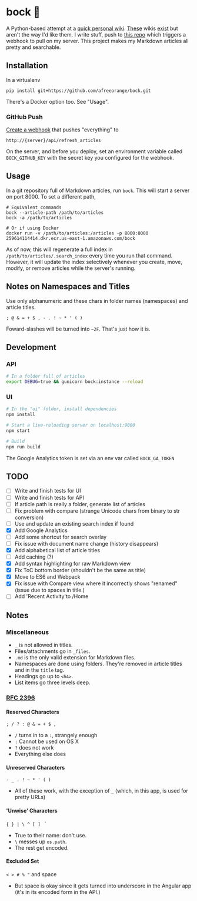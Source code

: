 bock :beer:
===========

A Python-based attempt at a [quick personal wiki][wiki_link]. [These][realms_wiki] wikis [exist][gollum] but aren't the way I'd like them. I write stuff, push to [this repo][article_repo] which triggers a webhook to pull on my server. This project makes my Markdown articles all pretty and searchable.

Installation
------------

In a virtualenv

    pip install git+https://github.com/afreeorange/bock.git

There's a Docker option too. See "Usage".

### GitHub Push

[Create a webhook](https://developer.github.com/webhooks/creating/) that pushes "everything" to

    http://{server}/api/refresh_articles

On the server, and before you deploy, set an environment variable called `BOCK_GITHUB_KEY` with the secret key you configured for the webhook.

Usage
-----

In a git repository full of Markdown articles, run `bock`. This will start a server on port 8000. To set a different path,

    # Equivalent commands
    bock --article-path /path/to/articles
    bock -a /path/to/articles

    # Or if using Docker
    docker run -v /path/to/articles:/articles -p 8000:8000 259614114414.dkr.ecr.us-east-1.amazonaws.com/bock

As of now, this will regenerate a full index in `/path/to/articles/.search_index` every time you run that command. However, it will update the index selectively whenever you create, move, modify, or remove articles while the server's running.

Notes on Namespaces and Titles
------------------------------

Use only alphanumeric and these chars in folder names (namespaces) and article titles.

    ; @ & = + $ , - . ! ~ * ' ( )

Foward-slashes will be turned into `~2F`. That's just how it is.

Development
-----------

### API

```bash
# In a folder full of articles
export DEBUG=true && gunicorn bock:instance --reload
```

### UI

```bash
# In the "ui" folder, install dependencies
npm install

# Start a live-reloading server on localhost:9000
npm start

# Build
npm run build
```

The Google Analytics token is set via an env var called `BOCK_GA_TOKEN `

TODO
----

* [ ] Write and finish tests for UI
* [ ] Write and finish tests for API
* [ ] If article path is really a folder, generate list of articles
* [ ] Fix problem with compare (strange Unicode chars from binary to str conversion)
* [ ] Use and update an existing search index if found
* [X] Add Google Analytics
* [ ] Add some shortcut for search overlay
* [ ] Fix issue with document name change (history disappears)
* [X] Add alphabetical list of article titles
* [ ] Add caching (?)
* [x] Add syntax highlighting for raw Markdown view
* [X] Fix ToC bottom border (shouldn't be the same as title)
* [X] Move to ES6 and Webpack
* [X] Fix issue with Compare view where it incorrectly shows "renamed" (issue due to spaces in title.)
* [ ] Add 'Recent Activity'to /Home

Notes
-----

### Miscellaneous

* `_` is not allowed in titles.
* Files/attachments go in `_files`.
* `.md` is the only valid extension for Markdown files.
* Namespaces are done using folders. They're removed in article titles and in the `title` tag.
* Headings go up to `<h4>`.
* List items go three levels deep.

### [RFC 2396](http://www.ietf.org/rfc/rfc2396.txt)

#### Reserved Characters

`; / ? : @ & = + $ ,`

* `/` turns in to a `:`, strangely enough
* `:` Cannot be used on OS X
* `?` does not work
* Everything else does

#### Unreserved Characters

`- _ . ! ~ * ' ( )`

* All of these work, with the exception of `_` (which, in this app, is used for pretty URLs)

#### 'Unwise' Characters

`{ } | \ ^ [ ] ` `

* True to their name: don't use.
* `\` messes up `os.path`.
* The rest get encoded.

#### Excluded Set

`< > # % "` and space

* But space is okay since it gets turned into underscore in the Angular app (it's in its encoded form in the API.)

[realms_wiki]: https://github.com/scragg0x/realms-wiki
[gollum]: https://github.com/gollum/gollum
[article_repo]: https://github.com/afreeorange/wiki.nikhil.io.articles
[wiki_link]: http://wiki.nikhil.io
